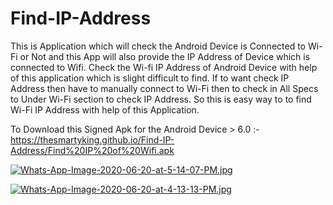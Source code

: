 # Find-IP-Address
This is Application which will check the Android Device is Connected to Wi-Fi or Not and this App will also provide the IP Address of Device which is connected to Wifi. Check the Wi-fi IP Address of Android Device with help of this application which is slight difficult to find. If to want check IP Address then have to manually connect to Wi-Fi then to check in All Specs to Under Wi-Fi section to check IP Address. So this is easy way to to find Wi-Fi IP Address with help of this Application.

To Download this Signed Apk for the Android Device > 6.0 :- https://thesmartyking.github.io/Find-IP-Address/Find%20IP%20of%20Wifi.apk 


[![Whats-App-Image-2020-06-20-at-5-14-07-PM.jpg](https://i.postimg.cc/cH9br7Qm/Whats-App-Image-2020-06-20-at-5-14-07-PM.jpg)](https://postimg.cc/5Yz3rCKY) 

[![Whats-App-Image-2020-06-20-at-4-13-13-PM.jpg](https://i.postimg.cc/xTWBvPBp/Whats-App-Image-2020-06-20-at-4-13-13-PM.jpg)](https://postimg.cc/zVFd5TzT)


